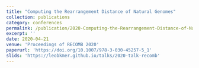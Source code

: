 ```yaml
---
title: "Computing the Rearrangement Distance of Natural Genomes"
collection: publications
category: conferences
permalink: /publication/2020-Computing-the-Rearrangement-Distance-of-Natural-Genomes
excerpt: ''
date: 2020-04-21
venue: 'Proceedings of RECOMB 2020'
paperurl: 'https://doi.org/10.1007/978-3-030-45257-5_1'
slids: 'https://leobkmer.github.io/talks/2020-talk-recomb'
---
```



